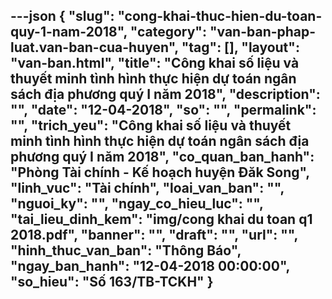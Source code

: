 ---json
{
    "slug": "cong-khai-thuc-hien-du-toan-quy-1-nam-2018",
    "category": "van-ban-phap-luat.van-ban-cua-huyen",
    "tag": [],
    "layout": "van-ban.html",
    "title": "Công khai số liệu và thuyết minh tình hình thực hiện dự toán ngân sách địa phương quý I năm 2018",
    "description": "",
    "date": "12-04-2018",
    "so": "",
    "permalink": "",
    "trich_yeu": "Công khai số liệu và thuyết minh tình hình thực hiện dự toán ngân sách địa phương quý I năm 2018",
    "co_quan_ban_hanh": "Phòng Tài chính - Kế hoạch huyện Đăk Song",
    "linh_vuc": "Tài chính",
    "loai_van_ban": "",
    "nguoi_ky": "",
    "ngay_co_hieu_luc": "",
    "tai_lieu_dinh_kem": "img/cong khai du toan q1 2018.pdf",
    "banner": "",
    "draft": "",
    "url": "",
    "hinh_thuc_van_ban": "Thông Báo",
    "ngay_ban_hanh": "12-04-2018 00:00:00",
    "so_hieu": "Số 163/TB-TCKH"
}
---
